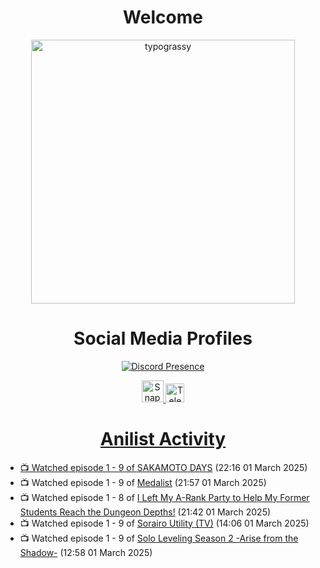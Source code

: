 <div align="center">

# Welcome
<a href="https://github.com/kawarimidoll/typograssy">
    <img alt="typograssy" src="https://typograssy.deno.dev/api?text=%E3%82%88%E3%81%86%E3%81%93%E3%81%9D%E3%81%BF%E3%81%AA%E3%81%95%E3%82%93%20-%20Sheby--&&l0=none&l1=82d9d0&l2=027353&l3=038c4c&l4=01402e&bg=none&frame=none&speed=100&comment=" width="421.99">
</a>

</div>

<div align="center">

# Social Media Profiles

[![Discord Presence](https://lanyard.cnrad.dev/api/612532963938271232)](https://discord.com/users/612532963938271232)


<a href="https://www.snapchat.com/add/a.sheby" title="Snapchat Profile">
    <img src="https://www.freepnglogos.com/uploads/snapchat-logo-png-0.png" width="35" alt="Snapchat Logo" />


<a href="https://t.me/ASheby" title="Telegram Profile">
    <img src="https://www.freepnglogos.com/uploads/telegram-logo-png-0.png" width="30" alt="Telegram Logo" />


</div>

<div align="center">

# Anilist Activity

</div>

<!-- ANILIST_ACTIVITY:start -->

-   📺 Watched episode 1 - 9 of [SAKAMOTO DAYS](https://anilist.co/anime/177709) (22:16 01 March 2025)
-   📺 Watched episode 1 - 9 of [Medalist](https://anilist.co/anime/165171) (21:57 01 March 2025)
-   📺 Watched episode 1 - 8 of [I Left My A-Rank Party to Help My Former Students Reach the Dungeon Depths!](https://anilist.co/anime/180812) (21:42 01 March 2025)
-   📺 Watched episode 1 - 9 of [Sorairo Utility (TV)](https://anilist.co/anime/174596) (14:06 01 March 2025)
-   📺 Watched episode 1 - 9 of [Solo Leveling Season 2 -Arise from the Shadow-](https://anilist.co/anime/176496) (12:58 01 March 2025)

<!-- ANILIST_ACTIVITY:end -->
